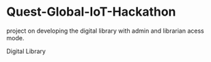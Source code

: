 # Quest-Global-IoT-Hackathon
project on developing the digital library with admin and librarian acess mode.

Digital Library
